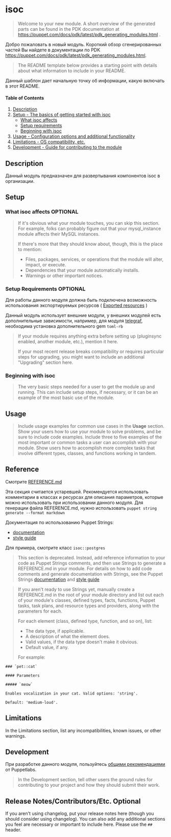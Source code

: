 # isoc

> Welcome to your new module. A short overview of the generated parts can be found in the PDK documentation at https://puppet.com/docs/pdk/latest/pdk_generating_modules.html .

Добро пожаловать в новый модуль. Короткий обзор сгенерированных частей Вы найдете в документации по PDK https://puppet.com/docs/pdk/latest/pdk_generating_modules.html. 

> The README template below provides a starting point with details about what information to include in your README.

Данный шаблон дает начальную точку об информации, какую включать в этот README.




#### Table of Contents

1. [Description](#description)
2. [Setup - The basics of getting started with isoc](#setup)
    * [What isoc affects](#what-isoc-affects)
    * [Setup requirements](#setup-requirements)
    * [Beginning with isoc](#beginning-with-isoc)
3. [Usage - Configuration options and additional functionality](#usage)
4. [Limitations - OS compatibility, etc.](#limitations)
5. [Development - Guide for contributing to the module](#development)

## Description

Данный модуль предназначен для развертывания компонентов isoc в организации.


## Setup

### What isoc affects **OPTIONAL**

> If it's obvious what your module touches, you can skip this section. For example, folks can probably figure out that your mysql_instance module affects their MySQL instances.
>
> If there's more that they should know about, though, this is the place to mention:
>
> * Files, packages, services, or operations that the module will alter, impact, or execute.
> * Dependencies that your module automatically installs.
> * Warnings or other important notices.

### Setup Requirements **OPTIONAL**

Для работы данного модуля должна быть подключена возможность использования экспортируемых ресурсов ( [Exported resources](https://puppet.com/docs/puppet/latest/lang_exported.html) )

Данный модуль использует внешние модули, у внешних модулей есть дополнительные зависимости, например, для модуля [telegraf](https://github.com/voxpupuli/puppet-telegraf#setup), необходима установка дополнительного gem `toml-rb`

> If your module requires anything extra before setting up (pluginsync enabled, another module, etc.), mention it here.
>
> If your most recent release breaks compatibility or requires particular steps for upgrading, you might want to include an additional "Upgrading" section here.

### Beginning with isoc

> The very basic steps needed for a user to get the module up and running. This can include setup steps, if necessary, or it can be an example of the most basic use of the module.

## Usage

> Include usage examples for common use cases in the **Usage** section. Show your users how to use your module to solve problems, and be sure to include code examples. Include three to five examples of the most important or common tasks a user can accomplish with your module. Show users how to accomplish more complex tasks that involve different types, classes, and functions working in tandem.

## Reference
Смотрите [REFERENCE.md](REFERENCE.md)

Эта секция считается устаревшей. Рекомендуется использовать комментарии в классах и ресурсах для описания параметров, которые можно использовать при использовании данного модуля. Для генерации файла REFERENCE.md, нужно использовать `puppet string generate --format markdown`

Документация по использованию Puppet Strings:
 - [documentation](https://puppet.com/docs/puppet/latest/puppet_strings.html)
 - [style guide](https://puppet.com/docs/puppet/latest/puppet_strings_style.html)

Для примера, смотрите класс `isoc::postgres`

> This section is deprecated. Instead, add reference information to your code as Puppet Strings comments, and then use Strings to generate a REFERENCE.md in your module. For details on how to add code comments and generate documentation with Strings, see the Puppet Strings [documentation](https://puppet.com/docs/puppet/latest/puppet_strings.html) and [style guide](https://puppet.com/docs/puppet/latest/puppet_strings_style.html)

> If you aren't ready to use Strings yet, manually create a REFERENCE.md in the root of your module directory and list out each of your module's classes, defined types, facts, functions, Puppet tasks, task plans, and resource types and providers, along with the parameters for each.
> 
> For each element (class, defined type, function, and so on), list:
> 
>   * The data type, if applicable.
>   * A description of what the element does.
>   * Valid values, if the data type doesn't make it obvious.
>   * Default value, if any.
> 
> For example:
> 
 ```
 ### `pet::cat`
 
 #### Parameters
 
 ##### `meow`
 
 Enables vocalization in your cat. Valid options: 'string'.
 
 Default: 'medium-loud'.
 ```

## Limitations

In the Limitations section, list any incompatibilities, known issues, or other warnings.

## Development

При разработке данного модуля, пользуйтесь [общими рекомендациями](https://puppet.com/docs/puppet/latest/bgtm.html) от Puppetlabs.
> In the Development section, tell other users the ground rules for contributing to your project and how they should submit their work.

## Release Notes/Contributors/Etc. **Optional**

If you aren't using changelog, put your release notes here (though you should consider using changelog). You can also add any additional sections you feel are necessary or important to include here. Please use the `## ` header.
